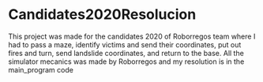 # Candidates2020Resolucion
This project was made for the candidates 2020 of Roborregos team where I had to pass a maze, identify victims and send their coordinates, put out fires and turn, send landslide coordinates, and return to the base.
All the simulator mecanics was made by Roborregos and my resolution is in the main_program code
